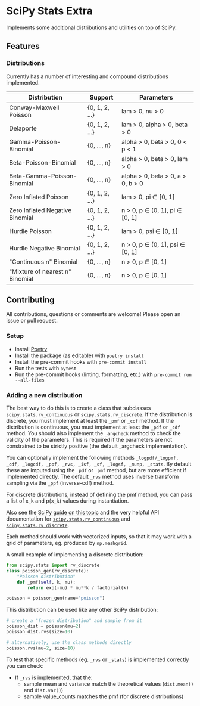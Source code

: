 # SciPy Stats Extra
Implements some additional distributions and utilities on top of SciPy.

## Features
### Distributions
Currently has a number of interesting and compound distributions implemented.

| Distribution                        | Support                 | Parameters                                 |
|-------------------------------------|-------------------------|--------------------------------------------|
| Conway-Maxwell Poisson              | {0, 1, 2, ...}          | lam > 0, nu > 0                            |
| Delaporte                           | {0, 1, 2, ...}          | lam > 0, alpha > 0, beta > 0               |
| Gamma-Poisson-Binomial              | {0, ..., n}             | alpha > 0, beta > 0, 0 < p < 1             |
| Beta-Poisson-Binomial               | {0, ..., n}             | alpha > 0, beta > 0, lam > 0               |
| Beta-Gamma-Poisson-Binomial         | {0, ..., n}             | alpha > 0, beta > 0, a > 0, b > 0          |
| Zero Inflated Poisson               | {0, 1, 2, ...}          | lam > 0, pi ∈ [0, 1]                       |
| Zero Inflated Negative Binomial     | {0, 1, 2, ...}          | n > 0, p ∈ (0, 1], pi ∈ [0, 1]             |
| Hurdle Poisson                      | {0, 1, 2, ...}          | lam > 0, psi ∈ [0, 1]                      |
| Hurdle Negative Binomial            | {0, 1, 2, ...}          | n > 0, p ∈ (0, 1], psi ∈ [0, 1]            |
| "Continuous n" Binomial             | {0, ..., n}             | n > 0, p ∈ [0, 1]                          |
| "Mixture of nearest n" Binomial     | {0, ..., n}             | n > 0, p ∈ [0, 1]                          |

## Contributing
All contributions, questions or comments are welcome! Please open an issue or pull request.

### Setup
* Install [Poetry](https://python-poetry.org/docs/#installation)
* Install the package (as editable) with `poetry install`
* Install the pre-commit hooks with `pre-commit install`
* Run the tests with `pytest`
* Run the pre-commit hooks (linting, formatting, etc.) with `pre-commit run --all-files`

### Adding a new distribution
The best way to do this is to create a class that subclasses `scipy.stats.rv_continuous` or `scipy.stats.rv_discrete`. If the distribution is discrete, you must implement at least the `_pmf` or `_cdf` method. If the distribution is continuous, you must implement at least the `_pdf` or `_cdf` method. You should also implement the `_argcheck` method to check the validity of the parameters. This is required if the parameters are not constrained to be strictly positive (the default _argcheck implementation).

You can optionally implement the following methods `_logpdf/_logpmf, _cdf, _logcdf, _ppf, _rvs, _isf, _sf, _logsf, _munp, _stats`. By default these are imputed using the `_pdf` or `_pmf` method, but are more efficient if implemented directly. The default `_rvs` method uses inverse transform sampling via the `_ppf` (inverse-cdf) method.

For discrete distributions, instead of defining the pmf method, you can pass a list of x_k and p(x_k) values during instantiation.

Also see the [SciPy guide on this topic](https://docs.scipy.org/doc/scipy/tutorial/stats.html#building-specific-distributions) and the very helpful API documentation for [`scipy.stats.rv_continuous`](https://docs.scipy.org/doc/scipy/reference/generated/scipy.stats.rv_continuous.html) and [`scipy.stats.rv_discrete`](https://docs.scipy.org/doc/scipy/reference/generated/scipy.stats.rv_discrete.html).

Each method should work with vectorized inputs, so that it may work with a grid of parameters, eg. produced by `np.meshgrid`.

A small example of implementing a discrete distribution:
```python
from scipy.stats import rv_discrete
class poisson_gen(rv_discrete):
    "Poisson distribution"
    def _pmf(self, k, mu):
        return exp(-mu) * mu**k / factorial(k)

poisson = poisson_gen(name="poisson")
```
This distribution can be used like any other SciPy distribution:
```python
# create a "frozen distribution" and sample from it
poisson_dist = poisson(mu=2)
poisson_dist.rvs(size=10)

# alternatively, use the class methods directly
poisson.rvs(mu=2, size=10)
```

To test that specific methods (eg. `_rvs` or `_stats`) is implemented correctly you can check:
* If `_rvs` is implemented, that the:
    * sample mean and variance match the theoretical values (`dist.mean()` and `dist.var()`)
    * sample value_counts matches the pmf (for discrete distributions)
